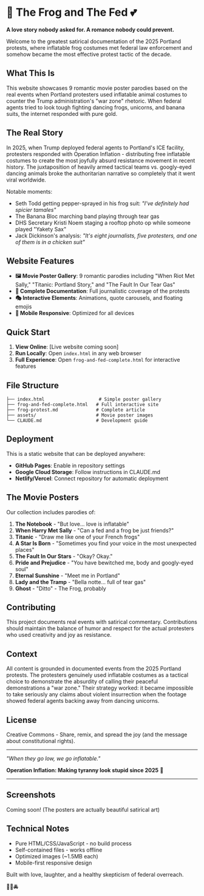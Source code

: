 # 🐸 The Frog and The Fed 💕

**A love story nobody asked for. A romance nobody could prevent.**

Welcome to the greatest satirical documentation of the 2025 Portland protests, where inflatable frog costumes met federal law enforcement and somehow became the most effective protest tactic of the decade.

## What This Is

This website showcases 9 romantic movie poster parodies based on the real events when Portland protesters used inflatable animal costumes to counter the Trump administration's "war zone" rhetoric. When federal agents tried to look tough fighting dancing frogs, unicorns, and banana suits, the internet responded with pure gold.

## The Real Story

In 2025, when Trump deployed federal agents to Portland's ICE facility, protesters responded with Operation Inflation - distributing free inflatable costumes to create the most joyfully absurd resistance movement in recent history. The juxtaposition of heavily armed tactical teams vs. googly-eyed dancing animals broke the authoritarian narrative so completely that it went viral worldwide.

Notable moments:
- Seth Todd getting pepper-sprayed in his frog suit: *"I've definitely had spicier tamales"*
- The Banana Bloc marching band playing through tear gas
- DHS Secretary Kristi Noem staging a rooftop photo op while someone played "Yakety Sax"
- Jack Dickinson's analysis: *"It's eight journalists, five protesters, and one of them is in a chicken suit"*

## Website Features

- **🖼️ Movie Poster Gallery**: 9 romantic parodies including "When Riot Met Sally," "Titanic: Portland Story," and "The Fault In Our Tear Gas"
- **📖 Complete Documentation**: Full journalistic coverage of the protests
- **🎭 Interactive Elements**: Animations, quote carousels, and floating emojis
- **📱 Mobile Responsive**: Optimized for all devices

## Quick Start

1. **View Online**: [Live website coming soon]
2. **Run Locally**: Open `index.html` in any web browser
3. **Full Experience**: Open `frog-and-fed-complete.html` for interactive features

## File Structure

```
├── index.html                    # Simple poster gallery
├── frog-and-fed-complete.html   # Full interactive site
├── frog-protest.md              # Complete article
├── assets/                      # Movie poster images
└── CLAUDE.md                    # Development guide
```

## Deployment

This is a static website that can be deployed anywhere:

- **GitHub Pages**: Enable in repository settings
- **Google Cloud Storage**: Follow instructions in CLAUDE.md
- **Netlify/Vercel**: Connect repository for automatic deployment

## The Movie Posters

Our collection includes parodies of:
1. **The Notebook** - "But love... love is inflatable"
2. **When Harry Met Sally** - "Can a fed and a frog be just friends?"
3. **Titanic** - "Draw me like one of your French frogs"
4. **A Star Is Born** - "Sometimes you find your voice in the most unexpected places"
5. **The Fault In Our Stars** - "Okay? Okay."
6. **Pride and Prejudice** - "You have bewitched me, body and googly-eyed soul"
7. **Eternal Sunshine** - "Meet me in Portland"
8. **Lady and the Tramp** - "Bella notte... full of tear gas"
9. **Ghost** - "Ditto" - The Frog, probably

## Contributing

This project documents real events with satirical commentary. Contributions should maintain the balance of humor and respect for the actual protesters who used creativity and joy as resistance.

## Context

All content is grounded in documented events from the 2025 Portland protests. The protesters genuinely used inflatable costumes as a tactical choice to demonstrate the absurdity of calling their peaceful demonstrations a "war zone." Their strategy worked: it became impossible to take seriously any claims about violent insurrection when the footage showed federal agents backing away from dancing unicorns.

## License

Creative Commons - Share, remix, and spread the joy (and the message about constitutional rights).

---

*"When they go low, we go inflatable."*

**Operation Inflation: Making tyranny look stupid since 2025** 🍌

---

## Screenshots

Coming soon! (The posters are actually beautiful satirical art)

## Technical Notes

- Pure HTML/CSS/JavaScript - no build process
- Self-contained files - works offline
- Optimized images (~1.5MB each)
- Mobile-first responsive design

Built with love, laughter, and a healthy skepticism of federal overreach.

🐸💕🚔